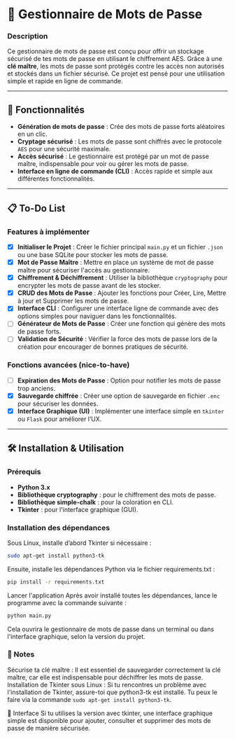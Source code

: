 # 🔐 Gestionnaire de Mots de Passe

### Description

Ce gestionnaire de mots de passe est conçu pour offrir un stockage sécurisé de tes mots de passe en utilisant le chiffrement AES. Grâce à une **clé maître**, les mots de passe sont protégés contre les accès non autorisés et stockés dans un fichier sécurisé. Ce projet est pensé pour une utilisation simple et rapide en ligne de commande.

---

## 🚀 Fonctionnalités

- **Génération de mots de passe** : Crée des mots de passe forts aléatoires en un clic.
- **Cryptage sécurisé** : Les mots de passe sont chiffrés avec le protocole `AES` pour une sécurité maximale.
- **Accès sécurisé** : Le gestionnaire est protégé par un mot de passe maître, indispensable pour voir ou gérer les mots de passe.
- **Interface en ligne de commande (CLI)** : Accès rapide et simple aux différentes fonctionnalités.

---

## 📋 To-Do List

### Features à implémenter

- [x] **Initialiser le Projet** : Créer le fichier principal `main.py` et un fichier `.json` ou une base SQLite pour stocker les mots de passe.
- [x] **Mot de Passe Maître** : Mettre en place un système de mot de passe maître pour sécuriser l'accès au gestionnaire.
- [x] **Chiffrement & Déchiffrement** : Utiliser la bibliothèque `cryptography` pour encrypter les mots de passe avant de les stocker.
- [x] **CRUD des Mots de Passe** : Ajouter les fonctions pour Créer, Lire, Mettre à jour et Supprimer les mots de passe.
- [x] **Interface CLI** : Configurer une interface ligne de commande avec des options simples pour naviguer dans les fonctionnalités.
- [ ] **Générateur de Mots de Passe** : Créer une fonction qui génère des mots de passe forts.
- [ ] **Validation de Sécurité** : Vérifier la force des mots de passe lors de la création pour encourager de bonnes pratiques de sécurité.

### Fonctions avancées (nice-to-have)

- [ ] **Expiration des Mots de Passe** : Option pour notifier les mots de passe trop anciens.
- [x] **Sauvegarde chiffrée** : Créer une option de sauvegarde en fichier `.enc` pour sécuriser les données.
- [x] **Interface Graphique (UI)** : Implémenter une interface simple en `tkinter` ou `Flask` pour améliorer l’UX.

---

## 🛠️ Installation & Utilisation

### Prérequis

- **Python 3.x**
- **Bibliothèque cryptography** : pour le chiffrement des mots de passe.
- **Bibliothèque simple-chalk** : pour la coloration en CLI.
- **Tkinter** : pour l'interface graphique (GUI).

### Installation des dépendances

Sous Linux, installe d’abord Tkinter si nécessaire :

```bash
sudo apt-get install python3-tk
``` 

Ensuite, installe les dépendances Python via le fichier requirements.txt :

```bash
pip install -r requirements.txt
```
Lancer l'application
Après avoir installé toutes les dépendances, lance le programme avec la commande suivante :

```bash
python main.py
```

Cela ouvrira le gestionnaire de mots de passe dans un terminal ou dans l'interface graphique, selon la version du projet.

### 📝 Notes
Sécurise ta clé maître : Il est essentiel de sauvegarder correctement la clé maître, car elle est indispensable pour déchiffrer les mots de passe.
Installation de Tkinter sous Linux : Si tu rencontres un problème avec l'installation de Tkinter, assure-toi que python3-tk est installé. Tu peux le faire via la commande `sudo apt-get install python3-tk`.

🎨 Interface
Si tu utilises la version avec tkinter, une interface graphique simple est disponible pour ajouter, consulter et supprimer des mots de passe de manière sécurisée.

